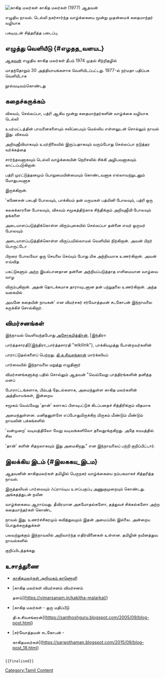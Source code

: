![காகித மலர்கள்](காகித_மலர்கள்.jpg "காகித மலர்கள்") காகித மலர்கள் (1977) ஆதவன்
எழுதிய நாவல். டெல்லி நகர்சார்ந்த வாழ்க்கையை மூன்று முதன்மைக் கதைமாந்தர் வழியாக
பகடியுடன் சித்தரித்த படைப்பு.

## எழுத்து வெளியீடு {#எழதத_வளயட}

[ஆதவன்](ஆதவன் "wikilink") எழுதிய காகித மலர்கள் தீபம் 1974 முதல் சிற்றிதழில்
மாதந்தோறும் 30 அத்தியாயங்களாக வெளியிடப்பட்டது. 1977-ல் நர்மதா பதிப்பக வெளியீடாக
நூல்வடிவம்கொண்டது

## கதைச்சுருக்கம்

விசுவம், செல்லப்பா, பத்ரி ஆகிய மூன்று கதைமாந்தர்களின் வாழ்க்கை வழியாக டெல்லி
உயர்மட்டத்தின் பாவனைகளையும் சலிப்பையும் மெல்லிய எள்ளலுடன் சொல்லும் நாவல் இது. விசுவம்
அறிவுஜீவியாகவும் உயர்நிலையில் இருப்பதாகவும் வரும்போது செல்லப்பா நடுத்தர வர்க்கத்தை
சார்ந்தவனாகவும் டெல்லி வாழ்க்கையின் நெரிசலில் சிக்கி அழிபவனாகவும் காட்டப்படுகிறான்.
பத்ரி முரட்டுத்தனமும் பொறுமையின்மையும் கொண்டவனாக எல்லாவற்றுடனும் மோதுபவனாக
இருக்கிறான்.

'கணேசன் பசுபதி போலவும், பாக்கியம் தன் மருமகள் பத்மினி போலவும், பத்ரி ஒரு
கலகக்காரனை போலவும், விசுவம் சமூகத்திற்காக சிந்திக்கும் அறிவுஜீவி போலவும் தங்களை
அடையாளப்படுத்திக்கொள்ள விரும்புகையில் செல்லப்பா தன்னை எவர் ஒருவர் போலவும்
அடையாளப்படுத்திக்கொள்ள விருப்பமில்லாமல் வெளியில் நிற்கிறான். அவன் பிறர் பொருட்டோ
பிறரை போலவோ ஒரு செயலை செய்யும் போது மிக அந்நியமாக உணர்கிறான். அவன் எவ்வித
பகட்டுகளும் அற்ற இயல்பானதான தன்னை அந்நியப்படுத்தாத எளிமையான வாழ்வை வாழ
விரும்புகிறான். அதன் தொடக்கமாக தாராவுடனான தன் பற்றுதலை உணர்கிறான். அந்த வகையில்
அவனே கதையின் நாயகன்' என விமர்சகர் சர்வோத்தமன் சடகோபன் இந்நாவலை சுருக்கிச் சொல்கிறார்.

## விமர்சனங்கள்

இந்நாவல் வெளிவந்தபோது [அசோகமித்திரன்](அசோகமித்திரன் "wikilink"), [இந்திரா
பார்த்தசாரதி](இந்திரா_பார்த்தசாரதி "wikilink"), பாக்கியமுத்து போன்றவர்களின்
பாராட்டுதல்களைப் பெற்றது. [தி.க.சிவசங்கரன்](தி.க.சிவசங்கரன் "wikilink") மார்க்ஸியப்
பார்வையில் இந்நாவலை மறுத்து எழுதினார்

விமர்சனங்களுக்கு பதில் சொல்லும் ஆதவன் "வெவ்வேறு பாத்திரங்களின் தனித்த மனப்
போராட்டங்களாக, பிம்பத் தேடல்களாக, அமைந்துள்ள காகித மலர்களின் அத்தியாயங்கள், இன்றைய
சமூகம் வெவ்வேறு \'தான்\' களாகப் பிளவுபட்டுக் கிடப்பதைச் சித்திரிக்கும் விதமாக
அமைந்துள்ளன. மனிதனுள்ளே எப்போதுமிருக்கிற மிருகம் மீண்டும் மீண்டும் நாவலின் பக்கங்களில்
\'வன்முறை\' வடிவத்திலோ வேறு வடிவங்களிலோ தலைதூக்குகிறது. அதே சமயத்தில் சில
\'தான்\' களின் சிதறலாகவும் இது அமைகிறது." என இந்நாவலைப் பற்றி குறிப்பிட்டார்.

## இலக்கிய இடம் {#இலககய_இடம}

ஆதவனின் காகிதமலர்கள் தமிழில் பெருநகர் வாழ்க்கையை நம்பகமாகச் சித்தரித்த நாவல்.
இருத்தலியல் பார்வையும் ஃப்ராய்டிய உளப்பகுப்பு அணுகுமுறையும் கொண்டது. அங்கதத்துடன் நவீன
வாழ்க்கையை ஆராய்வது. தீவிரமான அகமோதல்களோ, தத்துவச் சிக்கல்களோ அற்ற கதைமாந்தர்கள் கொண்ட
நாவல் இது. உணர்ச்சிகரமும் கவித்துவமும் இதன் அமைப்பில் இல்லை. அன்றைய பொதுக்கருத்துக்கள்
பலவற்றுக்கும் இந்நாவலில் அறிவார்ந்த எதிர்வினைகள் உள்ளன. தமிழின் நவீனத்துவ நாவல்களில்
குறிப்பிடத்தக்கது

## உசாத்துணை

-   [காகிதமலர்கள் அறிமுகம் காணொளி](https://youtu.be/usSOwiWDQjw)
-   [காகித மலர்கள் விமர்சனம் விமர்சனம்
    தளம்](https://vimarsanam.in/kakitha-malarkal/)
-   [காகித மலர்கள் - ஒரு மதிப்பீடு
    தி.க.சிவசங்கரன்](https://santhoshguru.blogspot.com/2005/09/blog-post.html)
-   [சர்வோத்தமன் சடகோபன் -
    காகிதமலர்கள்](https://sarwothaman.blogspot.com/2015/09/blog-post_18.html)

```{=mediawiki}
{{Finalised}}
```
[Category:Tamil Content](Category:Tamil_Content "wikilink")

